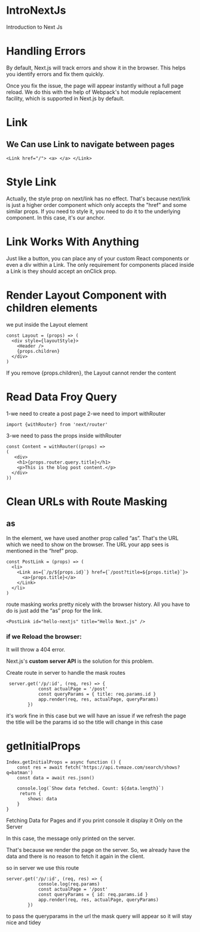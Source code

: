 # IntroNextJs
Introduction to Next Js


# Handling Errors

By default, Next.js will track errors and show it in the browser. This helps you identify errors and fix them quickly.

Once you fix the issue, the page will appear instantly without a full page reload. We do this with the help of Webpack's hot module replacement facility, which is supported in Next.js by default.

# Link

## We Can use Link to navigate between pages 
```
<Link href="/"> <a> </a> </Link>
```

# Style Link
Actually, the style prop on next/link has no effect. That's because next/link is just a higher order component which only accepts the "href" and some similar props. If you need to style it, you need to do it to the underlying component.
In this case, it's our anchor.

# Link Works With Anything
Just like a button, you can place any of your custom React components or even a div within a Link.
The only requirement for components placed inside a Link is they should accept an onClick prop.

# Render Layout Component with children elements 

we put inside the Layout element 

```
const Layout = (props) => (
  <div style={layoutStyle}>
    <Header />
    {props.children}
  </div>
)
```

If you remove {props.children}, the Layout cannot render the content 

# Read Data Froy Query 

1-we need to create a post page 
2-we need to import withRouter

```
import {withRouter} from 'next/router'
```

3-we need to pass the props inside withRouter

```
const Content = withRouter((props) => 
(
   <div>
    <h1>{props.router.query.title}</h1>
    <p>This is the blog post content.</p>
  </div>
))
```

# Clean URLs with Route Masking
## as

In the <Link> element, we have used another prop called “as”. That's the URL which we need to show on the browser. The URL your app sees is mentioned in the “href” prop.

```
const PostLink = (props) => (
  <li>
    <Link as={`/p/${props.id}`} href={`/post?title=${props.title}`}>
      <a>{props.title}</a>
    </Link>
  </li>
)
```

route masking works pretty nicely with the browser history.
All you have to do is just add the “as” prop for the link.

```
<PostLink id="hello-nextjs" title="Hello Next.js" />
```

### if we Reload the browser:

It will throw a 404 error.
 
Next.js's **custom server API** is the solution for this problem.


Create route in server to handle the mask routes 

```
 server.get('/p/:id', (req, res) => {
            const actualPage = '/post'
            const queryParams = { title: req.params.id }
            app.render(req, res, actualPage, queryParams)
        })
```

it's work fine in this case but we will have an issue if we refresh the page the title will be the params id so the title will change in this case

# getInitialProps

```
Index.getInitialProps = async function () {
    const res = await fetch('https://api.tvmaze.com/search/shows?q=batman')
    const data = await res.json()

    console.log(`Show data fetched. Count: ${data.length}`)
     return {
        shows: data
    }
}
```

Fetching Data for Pages and if you print console it display it Only on the Server

In this case, the message only printed on the server.

That's because we render the page on the server.
So, we already have the data and there is no reason to fetch it again in the client.


so in server we use this route 

```
server.get('/p/:id', (req, res) => {
            console.log(req.params)
            const actualPage = '/post'
            const queryParams = { id: req.params.id }
            app.render(req, res, actualPage, queryParams)
        })
```
to pass the queryparams in the url the mask query will appear so it will stay nice and tidey 

